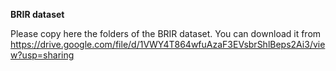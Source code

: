 **BRIR dataset**

Please copy here the folders of the BRIR dataset. You can download it from https://drive.google.com/file/d/1VWY4T864wfuAzaF3EVsbrShlBeps2Ai3/view?usp=sharing
